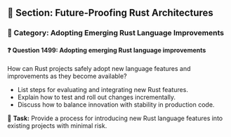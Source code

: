## 📘 Section: Future-Proofing Rust Architectures  
### 🔹 Category: Adopting Emerging Rust Language Improvements  
#### ❓ Question 1499: Adopting emerging Rust language improvements

How can Rust projects safely adopt new language features and improvements as they become available?

- List steps for evaluating and integrating new Rust features.
- Explain how to test and roll out changes incrementally.
- Discuss how to balance innovation with stability in production code.

🔧 **Task:** Provide a process for introducing new Rust language features into existing projects with minimal risk.

